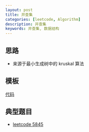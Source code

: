 ```yaml
---
layout: post
title: 并查集
categories: [leetcode, Algorithm]
description: 并查集
keywords: 并查集, 数据结构
---
```


## 思路
- 来源于最小生成树中的 kruskal 算法

## 模板
[代码](https://github.com/joeyzyz/leetcode-template/blob/main/data_structure/union_find.py)

## 典型题目

* [leetcode 5845](https://leetcode-cn.com/problems/last-day-where-you-can-still-cross/)
